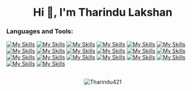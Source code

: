 <h1 align="center">Hi 👋, I'm Tharindu Lakshan</h1>

<p align="left">
</p>

<h3 align="left">Languages and Tools:</h3>
<p align="left">

 [![My Skills](https://skillicons.dev/icons?i=js,html,css,wasm)](https://skillicons.dev)
 [![My Skills](https://skillicons.dev/icons?i=js&perline=1)](https://skillicons.dev)
 [![My Skills](https://skillicons.dev/icons?i=ts&perline=1)](https://skillicons.dev)
 [![My Skills](https://skillicons.dev/icons?i=react&perline=1)](https://skillicons.dev)
 [![My Skills](https://skillicons.dev/icons?i=nextjs&perline=1)](https://skillicons.dev)
 [![My Skills](https://skillicons.dev/icons?i=nodejs&perline=1)](https://skillicons.dev)
 [![My Skills](https://skillicons.dev/icons?i=tailwind&perline=1)](https://skillicons.dev)
 [![My Skills](https://skillicons.dev/icons?i=postgres&perline=1)](https://skillicons.dev)
 [![My Skills](https://skillicons.dev/icons?i=arduino&perline=1)](https://skillicons.dev)
 [![My Skills](https://skillicons.dev/icons?i=prisma&perline=1)](https://skillicons.dev)
 [![My Skills](https://skillicons.dev/icons?i=apollo&perline=1)](https://skillicons.dev)
 [![My Skills](https://skillicons.dev/icons?i=redis&perline=1)](https://skillicons.dev)
 [![My Skills](https://skillicons.dev/icons?i=sass&perline=1)](https://skillicons.dev)
 [![My Skills](https://skillicons.dev/icons?i=styledcomponents&perline=1)](https://skillicons.dev)
 [![My Skills](https://skillicons.dev/icons?i=py&perline=1)](https://skillicons.dev)
 [![My Skills](https://skillicons.dev/icons?i=aws&perline=1)](https://skillicons.dev)
 [![My Skills](https://skillicons.dev/icons?i=bash&perline=1)](https://skillicons.dev) 
 [![My Skills](https://skillicons.dev/icons?i=vercel&perline=1)](https://skillicons.dev)
 [![My Skills](https://skillicons.dev/icons?i=postman&perline=1)](https://skillicons.dev)
 [![My Skills](https://skillicons.dev/icons?i=jenkins&perline=1)](https://skillicons.dev)

 
<br>
 
<div style="width:100%;display:flex;justify-content:center;">
  <img  align="center" src="https://github-readme-stats.vercel.app/api/top-langs?username=Tharindu421&show_icons=true&locale=en&layout=compact" alt="Tharindu421" />
</div>
 
